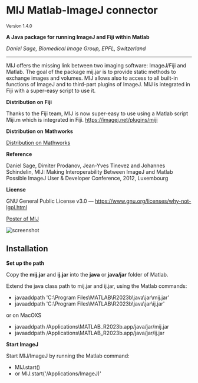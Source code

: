 # MIJ Matlab-ImageJ connector
<small>Version 1.4.0</small>

**A Java package for running ImageJ and Fiji within Matlab**

*Daniel Sage, Biomedical Image Group, EPFL, Switzerland*

---

MIJ offers the missing link between two imaging software: ImageJ/Fiji and Matlab. 
The goal of the package mij.jar is to provide static methods to exchange images and volumes. 
MIJ allows also to access to all built-in functions of ImageJ and to third-part plugins of ImageJ. 
MIJ is integrated in Fiji with a super-easy script to use it.
<br>

__Distribution on Fiji__

Thanks to the Fiji team, MIJ is now super-easy to use using a Matlab script Miji.m 
which is integrated in Fiji. https://imagej.net/plugins/miji

__Distribution on Mathworks__

[Distribution on Mathworks](https://www.mathworks.com/matlabcentral/fileexchange/47545-mij-running-imagej-and-fiji-within-matlab)

__Reference__ 

Daniel Sage, Dimiter Prodanov, Jean-Yves Tinevez and Johannes Schindelin, MIJ: Making Interoperability Between ImageJ and Matlab Possible ImageJ User & Developer Conference, 2012, Luxembourg

__License__ 

GNU General Public License v3.0 — https://www.gnu.org/licenses/why-not-lgpl.html

[Poster of MIJ](https://bigwww.epfl.ch/sage/soft/mij/Poster-MIJ-Daniel-Sage.pdf)


![screenshot](splash.jpg "screenshot")

Installation
------------
**Set up the path**

Copy the **mij.jar** and **ij.jar** into the **java** or **java/jar** folder of Matlab.
  
Extend the java class path to mij.jar and ij.jar, using the Matlab commands: 

- javaaddpath 'C:\Program Files\MATLAB\R2023b\java\jar\mij.jar'
- javaaddpath 'C:\Program Files\MATLAB\R2023b\java\jar\ij.jar'

or on MacOXS

- javaaddpath /Applications\MATLAB_R2023b.app/java/jar/mij.jar
- javaaddpath /Applications\MATLAB_R2023b.app/java/jar/ij.jar

**Start ImageJ**

Start MIJ/ImageJ by running the Matlab command: 

- MIJ.start()
- or MIJ.start('/Applications/ImageJ)'



